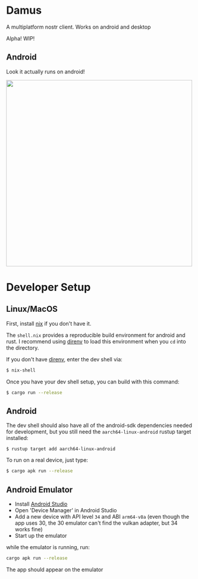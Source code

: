 # Damus

A multiplatform nostr client. Works on android and desktop

Alpha! WIP!

## Android

Look it actually runs on android!

<img src="https://cdn.jb55.com/s/bebeeadf7001fae1.png" height="500px" />

# Developer Setup

## Linux/MacOS

First, install [nix][nix] if you don't have it.

The `shell.nix` provides a reproducible build environment for android and rust. I recommend using [direnv][direnv] to load this environment when you `cd` into the directory.

If you don't have [direnv][direnv], enter the dev shell via:

```bash
$ nix-shell
```

Once you have your dev shell setup, you can build with this command:

```bash
$ cargo run --release 
```

## Android

The dev shell should also have all of the android-sdk dependencies needed for development, but you still need the `aarch64-linux-android` rustup target installed:

```
$ rustup target add aarch64-linux-android
```

To run on a real device, just type:

```bash
$ cargo apk run --release
```

## Android Emulator

- Install [Android Studio](https://developer.android.com/studio)
- Open 'Device Manager' in Android Studio
- Add a new device with API level `34` and ABI `arm64-v8a` (even though the app uses 30, the 30 emulator can't find the vulkan adapter, but 34 works fine)
- Start up the emulator

while the emulator is running, run:

```bash
cargo apk run --release
```

The app should appear on the emulator

[direnv]: https://direnv.net/
[nix]: https://nixos.org/download/

